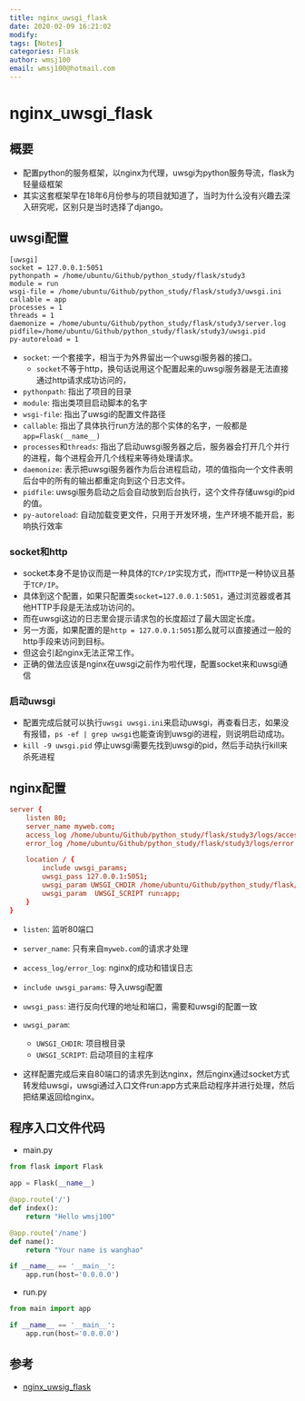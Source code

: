 ```yaml
---
title: nginx_uwsgi_flask
date: 2020-02-09 16:21:02
modify: 
tags: [Notes]
categories: Flask
author: wmsj100
email: wmsj100@hotmail.com
---
```


# nginx_uwsgi_flask

## 概要

- 配置python的服务框架，以nginx为代理，uwsgi为python服务导流，flask为轻量级框架
- 其实这套框架早在18年6月份参与的项目就知道了，当时为什么没有兴趣去深入研究呢，区别只是当时选择了django。

## uwsgi配置

```uwsgi
[uwsgi]
socket = 127.0.0.1:5051
pythonpath = /home/ubuntu/Github/python_study/flask/study3
module = run
wsgi-file = /home/ubuntu/Github/python_study/flask/study3/uwsgi.ini
callable = app
processes = 1
threads = 1
daemonize = /home/ubuntu/Github/python_study/flask/study3/server.log
pidfile=/home/ubuntu/Github/python_study/flask/study3/uwsgi.pid
py-autoreload = 1
```
- `socket`: 一个套接字，相当于为外界留出一个uwsgi服务器的接口。
	- `socket`不等于http，换句话说用这个配置起来的uwsgi服务器是无法直接通过http请求成功访问的，
- `pythonpath`: 指出了项目的目录
- `module`: 指出类项目启动脚本的名字
- `wsgi-file`: 指出了uwsgi的配置文件路径
- `callable`: 指出了具体执行run方法的那个实体的名字，一般都是`app=Flask(__name__)`
- `processes`和`threads`: 指出了启动uwsgi服务器之后，服务器会打开几个并行的进程，每个进程会开几个线程来等待处理请求。
- `daemonize`: 表示把uwsgi服务器作为后台进程启动，项的值指向一个文件表明后台中的所有的输出都重定向到这个日志文件。
- `pidfile`: uwsgi服务启动之后会自动放到后台执行，这个文件存储uwsgi的pid的值。
- `py-autoreload`: 自动加载变更文件，只用于开发环境，生产环境不能开启，影响执行效率

### socket和http

- socket本身不是协议而是一种具体的`TCP/IP`实现方式，而`HTTP`是一种协议且基于`TCP/IP`。
- 具体到这个配置，如果只配置类`socket=127.0.0.1:5051`，通过浏览器或者其他HTTP手段是无法成功访问的。
- 而在uwsgi这边的日志里会提示请求包的长度超过了最大固定长度。
- 另一方面，如果配置的是`http = 127.0.0.1:5051`那么就可以直接通过一般的http手段来访问到目标。
- 但这会引起nginx无法正常工作。
- 正确的做法应该是nginx在uwsgi之前作为啦代理，配置socket来和uwsgi通信

### 启动uwsgi

- 配置完成后就可以执行`uwsgi uwsgi.ini`来启动uwsgi，再查看日志，如果没有报错，`ps -ef | grep uwsgi`也能查询到uwsgi的进程，则说明启动成功。
- `kill -9 uwsgi.pid` 停止uwsgi需要先找到uwsgi的pid，然后手动执行kill来杀死进程

## nginx配置

```nginx.conf
server {
	listen 80;
	server_name myweb.com;
	access_log /home/ubuntu/Github/python_study/flask/study3/logs/access.log;
	error_log /home/ubuntu/Github/python_study/flask/study3/logs/error.log;

	location / {
		include uwsgi_params;
		uwsgi_pass 127.0.0.1:5051;
		uwsgi_param UWSGI_CHDIR /home/ubuntu/Github/python_study/flask/study3;
		uwsgi_param  UWSGI_SCRIPT run:app;
	}
}
```
- `listen`: 监听80端口
- `server_name`: 只有来自`myweb.com`的请求才处理
- `access_log/error_log`: nginx的成功和错误日志
- `include uwsgi_params`: 导入uwsgi配置
- `uwsgi_pass`: 进行反向代理的地址和端口，需要和uwsgi的配置一致
- `uwsgi_param`: 
	- `UWSGI_CHDIR`: 项目根目录
	- `UWSGI_SCRIPT`: 启动项目的主程序

- 这样配置完成后来自80端口的请求先到达nginx，然后nginx通过socket方式转发给uwsgi，uwsgi通过入口文件run:app方式来启动程序并进行处理，然后把结果返回给nginx。

## 程序入口文件代码

- main.py
```python
from flask import Flask

app = Flask(__name__)

@app.route('/')
def index():
    return "Hello wmsj100"

@app.route('/name')
def name():
    return "Your name is wanghao"

if __name__ == '__main__':
    app.run(host='0.0.0.0')
```

- run.py
```python
from main import app

if __name__ == '__main__':
    app.run(host='0.0.0.0')
```

## 参考

- [nginx_uwsig_flask](https://www.cnblogs.com/lfxiao/p/10103490.html)
